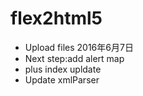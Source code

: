 ﻿# flex2html5
* Upload files 2016年6月7日
* Next step:add alert map
* plus index upldate
* Update xmlParser